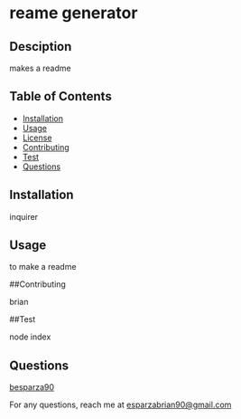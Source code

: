 # reame generator

  ## Desciption

  makes a readme

  ## Table of Contents

  - [Installation](#installation)
  - [Usage](#usage)
  - [License](#license)
  - [Contributing](#contributing)
  - [Test](#tests)
  - [Questions](#questions)

  ## Installation

  inquirer

  ## Usage

  to make a readme

  ##Contributing

  brian

  ##Test

  node index


## Questions

  [besparza90](https://github.com/besparza90/)

  For any questions, reach me at esparzabrian90@gmail.com
